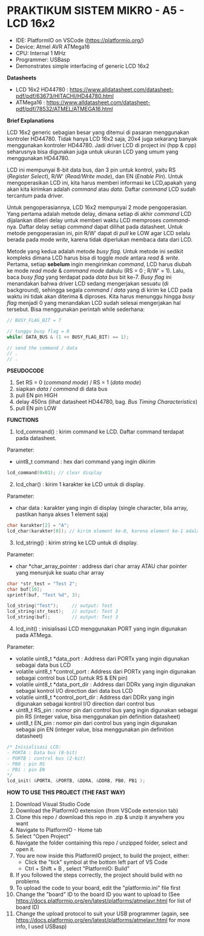 # PRAKTIKUM SISTEM MIKRO - A5 - LCD 16x2

- IDE: PlatformIO on VSCode (https://platformio.org/)
- Device: Atmel AVR ATMega16
- CPU: Internal 1 MHz
- Programmer: USBasp
- Demonstrates simple interfacing of generic LCD 16x2

**Datasheets**
- LCD 16x2 HD44780 : https://www.alldatasheet.com/datasheet-pdf/pdf/63673/HITACHI/HD44780.html
- ATMega16 : https://www.alldatasheet.com/datasheet-pdf/pdf/78532/ATMEL/ATMEGA16.html
    

**Brief Explanations**

LCD 16x2 generic sebagian besar yang ditemui di pasaran menggunakan kontroler HD44780. Tidak hanya LCD 16x2 saja,
20x4 juga sekarang banyak menggunakan kontroler HD44780. Jadi driver LCD di project ini (hpp & cpp) seharusnya
bisa digunakan juga untuk ukuran LCD yang umum yang menggunakan HD44780.

LCD ini mempunyai 8-bit data bus, dan 3 pin untuk kontrol, yaitu RS (*Register Select*), R/W' (*Read/Write mode*),
dan EN (*Enable Pin*). Untuk mengoperasikan LCD ini, kita harus memberi informasi ke LCD,apakah yang akan kita kirimkan
adalah *command* atau *data*. Daftar *command* LCD sudah tercantum pada driver.

Untuk pengoperasiannya, LCD 16x2 mempunyai 2 mode pengoperasian. Yang pertama adalah metode delay, dimana setiap di akhir *command*
LCD dijalankan diberi delay untuk memberi waktu LCD memproses *command*-nya. Daftar delay setiap *command* dapat dilihat pada datasheet.
Untuk metode pengoperasian ini, pin R/W' dapat di *pull* ke LOW agar LCD selalu berada pada mode *write*, karena tidak diperlukan membaca data dari LCD.

Metode yang kedua adalah metode *busy flag*. Untuk metode ini sedikit kompleks dimana LCD harus bisa di toggle *mode* antara *read & write*. Pertama,
setiap **sebelum** ingin mengirimkan *command*, LCD harus diubah ke mode *read mode* & *command mode* dahulu (RS = 0 ; R/W' = 1). 
Lalu, baca *busy flag* yang terdapat pada *data bus* bit ke-7. *Busy flag* ini menandakan bahwa driver LCD sedang mengerjakan sesuatu (di background), sehingga segala
*command* / *data* yang di kirim ke LCD pada waktu ini tidak akan diterima & diproses. Kita harus menunggu hingga *busy flag* menjadi 0 yang menandakan LCD
sudah selesai mengerjakan hal tersebut. Bisa menggunakan perintah while sederhana:
```cpp
// BUSY_FLAG_BIT = 7

// tunggu busy flag = 0
while( DATA_BUS & (1 << BUSY_FLAG_BIT) == 1);

// send the command / data
// .
// .
```

**PSEUDOCODE**
1. Set RS = 0 (*command mode*) / RS = 1 (*data mode*)
2. siapkan *data* / *command* di data bus
3. pull EN pin HIGH
4. delay 450ns (lihat datasheet HD44780, bag. *Bus Timing Characteristics*)
5. pull EN pin LOW

**FUNCTIONS**
1. lcd_command() : kirim command ke LCD. Daftar command terdapat pada datasheet.

Parameter:
- uint8_t command : hex dari command yang ingin dikirim
```cpp
lcd_command(0x01); // clear display
```


2. lcd_char() : kirim 1 karakter ke LCD untuk di display.

Parameter:
- char data : karakter yang ingin di display (single character, bila array, pastikan hanya akses 1 element saja)
```cpp
char karakter[2] = "A";
lcd_char(karakter[0]); // kirim element ke-0, karena element ke-1 adalah NULL byte
```


3. lcd_string() : kirim string ke LCD untuk di display.

Parameter:
- char *char_array_pointer : address dari char array ATAU char pointer yang menunjuk ke suatu char array
```cpp
char *str_test = "Test 2";
char buf[10]; 
sprintf(buf, "Test %d", 3);

lcd_string("Test");     // output: Test
lcd_string(str_test);   // output: Test 2
lcd_string(buf);        // output: Test 3
```


4. lcd_init() : inisialisasi LCD menggunakan PORT yang ingin digunakan pada ATMega.

Parameter:
- volatile uint8_t *data_port : Address dari PORTx yang ingin digunakan sebagai data bus LCD
- volatile uint8_t *control_port : Address dari PORTx yang ingin digunakan sebagai control bus LCD (untuk RS & EN pin)
- volatile uint8_t *data_port_dir : Address dari DDRx yang ingin digunakan sebagai kontrol I/O direction dari data bus LCD
- volatile uint8_t *control_port_dir : Address dari DDRx yang ingin digunakan sebagai kontrol I/O direction dari control bus
- uint8_t RS_pin : nomor pin dari control bus yang ingin digunakan sebagai pin RS (integer value, bisa menggunakan pin definition datasheet)
- uint8_t EN_pin : nomor pin dari control bus yang ingin digunakan sebagai pin EN (integer value, bisa menggunakan pin definition datasheet)
```cpp
/* Inisialisasi LCD:
- PORTA : Data bus (8-bit)
- PORTB : control bus (2-bit)
- PB0 : pin RS
- PB1 : pin EN
*/
lcd_init( &PORTA, &PORTB, &DDRA, &DDRB, PB0, PB1 );
```

**HOW TO USE THIS PROJECT (THE FAST WAY)**
1. Download Visual Studio Code
2. Download the PlatformIO extension (from VSCode extension tab)
3. Clone this repo / download this repo in .zip & unzip it anywhere you want
4. Navigate to PlatformIO - Home tab
5. Select "Open Project"
6. Navigate the folder containing this repo / unzipped folder, select and open it.
7. You are now inside this PlatformIO project, to build the project, either:
    - Click the "tick" symbol at the bottom left part of VS Code
    - Ctrl + Shift + B , select "PlatformIO: Build"
9. If you followed the steps correctly, the project should build with no problems
10. To upload the code to your board, edit the "platformio.ini" file first
11. Change the "board" ID to the board ID you want to upload to (See https://docs.platformio.org/en/latest/platforms/atmelavr.html for list of board ID)
12. Change the upload protocol to suit your USB programmer (again, see https://docs.platformio.org/en/latest/platforms/atmelavr.html for more info, I used USBasp)
